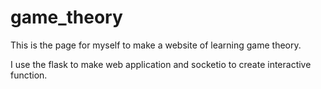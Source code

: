 # game_theory

This is the page for myself to make a website of learning game theory.

I use the flask to make web application and socketio to create interactive function.
